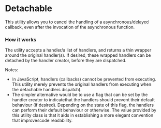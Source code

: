 # Detachable
This utility allows you to cancel the handling of a asynchronous/delayed callback, even after the invocation of the asynchronous function.

### How it works
The utility accepts a handler/a list of handlers, and returns a thin wrapper around the original handler(s). If desired, these wrapped handlers can be detached by the handler creator, before they are dispatched. 

Notes: 
- In JavaScript, handlers (callbacks) cannot be prevented from executing. This utility merely prevents the original handlers from executing when the detachable handlers dispatch).
- The simpler alternative would be to use a flag that can be set by the handler creator to indicatethat the handlers should prevent their default behaviour (if desired). Depending on the state of this flag, the handlers can perform their default behaviour or otherwise. The value provided by this utility class is that it aids in establishing a more elegant convention that improvescode readability. 

